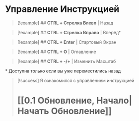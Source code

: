 # **Управление Инструкцией**

> [!example] ## **CTRL + Стрелка Влево** | Назад

> [!example] ## **CTRL + Стрелка Вправо** | Вперёд*

> [!example] ## **CTRL + Enter** | Стартовый Экран

> [!example] ## **CTRL + O** | Оглавление

> [!example] ## **CTRL + -/+** | Изменить Масштаб

\* Доступна только если вы уже переместились назад
> [!success] Я ознакомился с управлением инструкцией
> # [[0.1 Обновление, Начало|Начать Обновление]]
